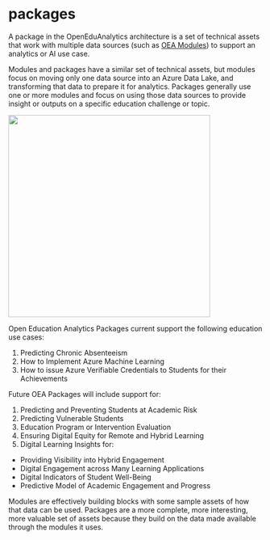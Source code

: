 # packages
A package in the OpenEduAnalytics architecture is a set of technical assets that work with multiple data sources (such as [OEA Modules](https://github.com/microsoft/OpenEduAnalytics/tree/main/modules)) to support an analytics or AI use case.  

Modules and packages have a similar set of technical assets, but modules focus on moving only one data source into an Azure Data Lake, and transforming that data to prepare it for analytics. Packages generally use one or more modules and focus on using those data sources to provide insight or outputs on a specific education challenge or topic.  

<img height="400" src="https://github.com/microsoft/OpenEduAnalytics/blob/main/docs/pics/oea-ref-arch-package.jpg">

Open Education Analytics Packages current support the following education use cases: 

1. Predicting Chronic Absenteeism 
2. How to Implement Azure Machine Learning 
3. How to issue Azure Verifiable Credentials to Students for their Achievements  

Future OEA Packages will include support for: 

1. Predicting and Preventing Students at Academic Risk 
2. Predicting Vulnerable Students 
3. Education Program or Intervention Evaluation 
4. Ensuring Digital Equity for Remote and Hybrid Learning 
5. Digital Learning Insights for: 
- Providing Visibility into Hybrid Engagement 
- Digital Engagement across Many Learning Applications 
- Digital Indicators of Student Well-Being 
- Predictive Model of Academic Engagement and Progress  

Modules are effectively building blocks with some sample assets of how that data can be used. Packages are a more complete, more interesting, more valuable set of assets because they build on the data made available through the modules it uses. 
